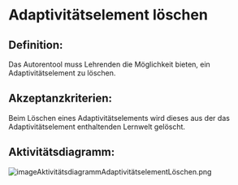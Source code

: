 # Adaptivitätselement löschen

## Definition:

Das Autorentool muss Lehrenden die Möglichkeit bieten, ein Adaptivitätselement zu löschen.

## Akzeptanzkriterien:

Beim Löschen eines Adaptivitätselements wird dieses aus der das Adaptivitätselement enthaltenden Lernwelt gelöscht.

## Aktivitätsdiagramm:

![imageAktivitätsdiagrammAdaptivitätselementLöschen.png](imageAktivitätsdiagrammAdaptivitätselementLöschen.png)
